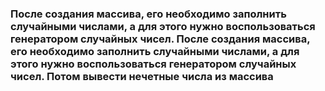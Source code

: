 ### После создания массива, его необходимо заполнить случайными числами, а для этого нужно воспользоваться генератором случайных чисел. После создания массива, его необходимо заполнить случайными числами, а для этого нужно воспользоваться генератором случайных чисел. Потом вывести нечетные числа из массива